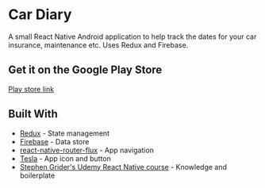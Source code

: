 # Car Diary

A small React Native Android application to help track the dates for your car insurance, maintenance etc.
Uses Redux and Firebase.


## Get it on the Google Play Store
[Play store link](https://play.google.com/store/apps/details?id=com.cardiary)


## Built With

* [Redux](https://redux.js.org/) - State management
* [Firebase](https://firebase.google.com/) - Data store
* [react-native-router-flux](https://github.com/aksonov/react-native-router-flux) - App navigation
* [Tesla](https://www.tesla.com/) - App icon and button
* [Stephen Grider's Udemy React Native course](https://www.udemy.com/the-complete-react-native-and-redux-course/learn/v4/content) - Knowledge and boilerplate
